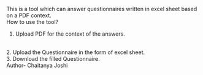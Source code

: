 This is a tool which can answer questionnaires written in excel sheet based on a PDF context.
<br>
How to use the tool?
<br>
1. Upload PDF for the context of the answers.
<br>
2. Upload the Questionnaire in the form of excel sheet.
<br>
3. Download the filled Questionnaire.
<br>
Author- Chaitanya Joshi